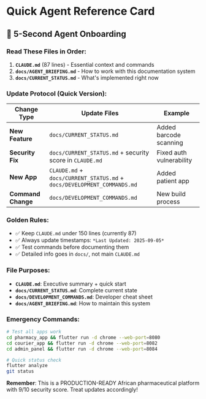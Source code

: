 # Quick Agent Reference Card

## 🚀 **5-Second Agent Onboarding**

### **Read These Files in Order:**
1. **`CLAUDE.md`** (87 lines) - Essential context and commands
2. **`docs/AGENT_BRIEFING.md`** - How to work with this documentation system
3. **`docs/CURRENT_STATUS.md`** - What's implemented right now

### **Update Protocol (Quick Version):**
| Change Type | Update Files | Example |
|-------------|-------------|---------|
| **New Feature** | `docs/CURRENT_STATUS.md` | Added barcode scanning |
| **Security Fix** | `docs/CURRENT_STATUS.md` + security score in `CLAUDE.md` | Fixed auth vulnerability |
| **New App** | `CLAUDE.md` + `docs/CURRENT_STATUS.md` + `docs/DEVELOPMENT_COMMANDS.md` | Added patient app |
| **Command Change** | `docs/DEVELOPMENT_COMMANDS.md` | New build process |

### **Golden Rules:**
- ✅ Keep `CLAUDE.md` under 150 lines (currently 87)
- ✅ Always update timestamps: `*Last Updated: 2025-09-05*`
- ✅ Test commands before documenting them
- ✅ Detailed info goes in `docs/`, not main `CLAUDE.md`

### **File Purposes:**
- **`CLAUDE.md`**: Executive summary + quick start
- **`docs/CURRENT_STATUS.md`**: Complete current state
- **`docs/DEVELOPMENT_COMMANDS.md`**: Developer cheat sheet
- **`docs/AGENT_BRIEFING.md`**: How to maintain this system

### **Emergency Commands:**
```bash
# Test all apps work
cd pharmacy_app && flutter run -d chrome --web-port=8080
cd courier_app && flutter run -d chrome --web-port=8082  
cd admin_panel && flutter run -d chrome --web-port=8084

# Quick status check
flutter analyze
git status
```

**Remember**: This is a PRODUCTION-READY African pharmaceutical platform with 9/10 security score. Treat updates accordingly!